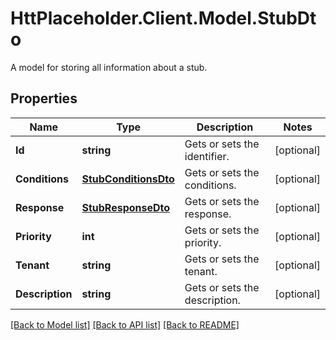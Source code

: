 # HttPlaceholder.Client.Model.StubDto
A model for storing all information about a stub.
## Properties

Name | Type | Description | Notes
------------ | ------------- | ------------- | -------------
**Id** | **string** | Gets or sets the identifier. | [optional] 
**Conditions** | [**StubConditionsDto**](StubConditionsDto.md) | Gets or sets the conditions. | [optional] 
**Response** | [**StubResponseDto**](StubResponseDto.md) | Gets or sets the response. | [optional] 
**Priority** | **int** | Gets or sets the priority. | [optional] 
**Tenant** | **string** | Gets or sets the tenant. | [optional] 
**Description** | **string** | Gets or sets the description. | [optional] 

[[Back to Model list]](../README.md#documentation-for-models) [[Back to API list]](../README.md#documentation-for-api-endpoints) [[Back to README]](../README.md)

